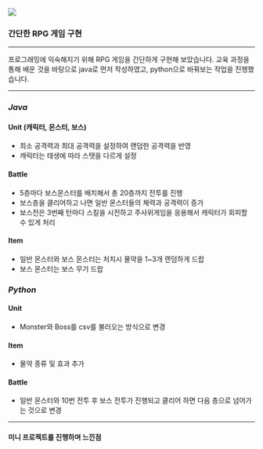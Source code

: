 <img src="https://capsule-render.vercel.app/api?type=waving&color=auto&height=200&section=header&text=miniProject&fontSize=60&fontAlign=77"/>

### 간단한 RPG 게임 구현

___

프로그래밍에 익숙해지기 위해 RPG 게임을 간단하게 구현해 보았습니다.
교육 과정을 통해 배운 것을 바탕으로 java로 먼저 작성하였고,
python으로 바꿔보는 작업을 진행했습니다.

---
### _Java_

#### Unit (캐릭터, 몬스터, 보스)
- 최소 공격력과 최대 공격력을 설정하여 랜덤한 공격력을 반영
- 캐릭터는 태생에 따라 스탯을 다르게 설정

#### Battle
- 5층마다 보스몬스터를 배치해서 총 20층까지 전투를 진행
- 보스층을 클리어하고 나면 일반 몬스터들의 체력과 공격력이 증가
- 보스전은 3번째 턴마다 스킬을 시전하고 주사위게임을 응용해서 캐릭터가 회피할 수 있게 처리

#### Item
- 일반 몬스터와 보스 몬스터는 처치시 물약을 1~3개 랜덤하게 드랍
- 보스 몬스터는 보스 무기 드랍

### _Python_

#### Unit 
- Monster와 Boss를 csv를 불러오는 방식으로 변경

#### Item
- 물약 종류 및 효과 추가

#### Battle
- 일반 몬스터와 10번 전투 후 보스 전투가 진행되고
클리어 하면 다음 층으로 넘어가는 것으로 변경

---
#### 미니 프로젝트를 진행하며 느낀점

